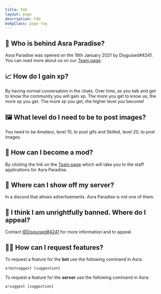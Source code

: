 ```yaml
---
title: FAQ
layout: page
description: FAQ
bodyClass: page-faq
---
```


## 👋 Who is behind Asra Paradise?

Asra Paradise was opened on the 18th January 2021 by Disguised#4241.
You can read more about us on our [Team page](https://asraparadise.github.io/team). 

## 📈 How do I gain xp?

By having normal conversation in the chats. Over time, as you talk and get to know the community you will gain xp. The more you get to know us, the more xp you get. The more xp you get, the higher level you become! 

## 🖼️ What level do I need to be to post images?

You need to be Amateur, level 10, to post gifs and Skilled, level 20, to post images.

## 💼 How can I become a mod?

By clicking the link on the [Team page](https://asraparadise.github.io/team) which will take you to the staff applications for Asra Paradise.

## 📢 Where can I show off my server?

In a discord that allows advertisements. Asra Paradise is not one of them.

## 🔨 I think I am unrightfully banned. Where do I appeal?

Contact [@Disguised#4241](https://discordapp.com/users/728625544547008522) for more information and to appeal.

## 👨‍💻 How can I request features?

To request a feature for the **bot** use the following command in Asra:

`a!botsuggest [suggestion]`

To request a feature for the **server** use the following command in Asra:

`a!suggest [suggestion]`